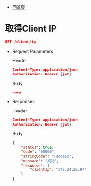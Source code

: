 - [回首頁](../ePlatformApiSepc.md) 

# 取得Client IP

```json
GET /client/ip
```

- Request Parameters
    
    Header
    
    ```json
    Content-Type: application/json
    Authorization: Bearer {jwt}
    ```
    
    Body
    
    ```json
    none
    ```
    

- Responses
    
    Header
    
    ```json
    Content-Type: application/json
    Authorization: Bearer {jwt}
    ```
    
    Body
    
    ```json
    {
        "status": true,
        "code": "00000",
        "stringCode": "success",
        "message": "成功",
        "response": {
            "clientIp": "172.24.20.87"
        }
    }
    ```